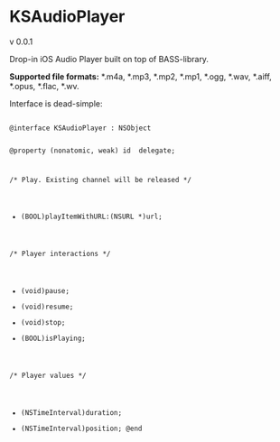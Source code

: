 KSAudioPlayer
=============
v 0.0.1

Drop-in iOS Audio Player built on top of BASS-library. 

<b>Supported file formats:</b>
*.m4a,
*.mp3,
*.mp2, 
*.mp1,
*.ogg,
*.wav, 
*.aiff,
*.opus,
*.flac,
*.wv.

Interface is dead-simple:

<code>
@interface KSAudioPlayer : NSObject

@property (nonatomic, weak) id <KSAudioPlayerDelegate> delegate;

/*
Play. Existing channel will be released
 */
- (BOOL)playItemWithURL:(NSURL *)url;

/*
 Player interactions
 */
- (void)pause;
- (void)resume;
- (void)stop;
- (BOOL)isPlaying;

/*
 Player values
 */
- (NSTimeInterval)duration;
- (NSTimeInterval)position;
@end

</code>

